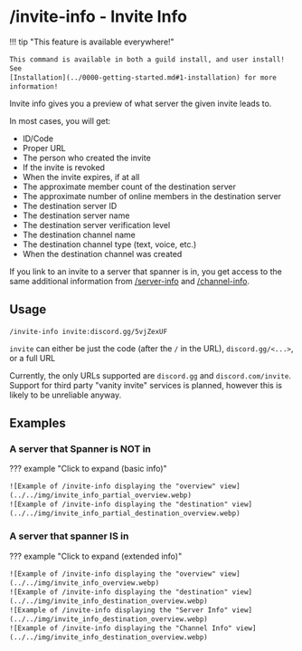 # /invite-info - Invite Info

!!! tip "This feature is available everywhere!"

    This command is available in both a guild install, and user install! See
    [Installation](../0000-getting-started.md#1-installation) for more information!

Invite info gives you a preview of what server the given invite leads to.

In most cases, you will get:

* ID/Code
* Proper URL
* The person who created the invite
* If the invite is revoked
* When the invite expires, if at all
* The approximate member count of the destination server
* The approximate number of online members in the destination server
* The destination server ID
* The destination server name
* The destination server verification level
* The destination channel name
* The destination channel type (text, voice, etc.)
* When the destination channel was created

If you link to an invite to a server that spanner is in, you get access to the same additional information from
[/server-info](./server-info.md) and [/channel-info](./channel-info.md).

## Usage

```text
/invite-info invite:discord.gg/5vjZexUF
```

`invite` can either be just the code (after the `/` in the URL), `discord.gg/<...>`, or a full URL

Currently, the only URLs supported are `discord.gg` and `discord.com/invite`.
Support for third party "vanity invite" services is planned, however this is likely to be unreliable anyway.

## Examples

### A server that Spanner is NOT in

??? example "Click to expand (basic info)"

    ![Example of /invite-info displaying the "overview" view](../../img/invite_info_partial_overview.webp)
    ![Example of /invite-info displaying the "destination" view](../../img/invite_info_partial_destination_overview.webp)

### A server that spanner IS in

??? example "Click to expand (extended info)"

    ![Example of /invite-info displaying the "overview" view](../../img/invite_info_overview.webp)    
    ![Example of /invite-info displaying the "destination" view](../../img/invite_info_destination_overview.webp)    
    ![Example of /invite-info displaying the "Server Info" view](../../img/invite_info_destination_overview.webp)    
    ![Example of /invite-info displaying the "Channel Info" view](../../img/invite_info_destination_overview.webp)
